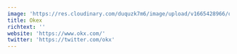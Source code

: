 ```yaml
---
image: 'https://res.cloudinary.com/duquzk7m6/image/upload/v1665428966/okex_jfp2ww.png'
title: Okex
richtext: ''
website: 'https://www.okx.com/'
twitter: 'https://twitter.com/okx'
---
```


